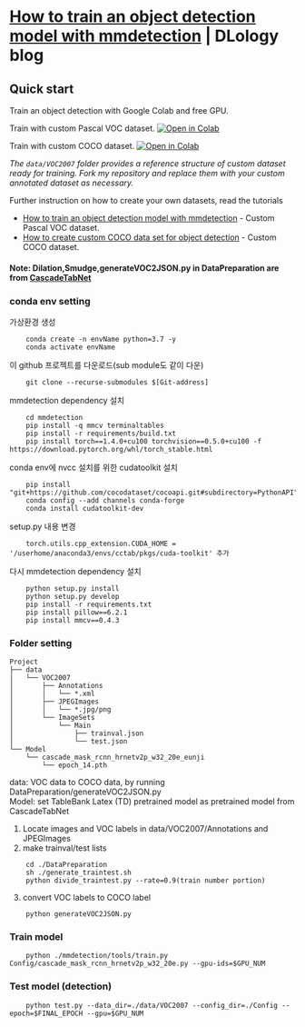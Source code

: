 # [How to train an object detection model with mmdetection](https://www.dlology.com/blog/how-to-train-an-object-detection-model-with-mmdetection/) | DLology blog

## Quick start
Train an object detection with Google Colab and free GPU.

Train with custom Pascal VOC dataset.
[![Open in Colab](https://colab.research.google.com/assets/colab-badge.svg)](https://colab.research.google.com/github/Tony607/mmdetection_object_detection_demo/blob/master/mmdetection_train_custom_data.ipynb)

Train with custom COCO dataset.
[![Open in Colab](https://colab.research.google.com/assets/colab-badge.svg)](https://colab.research.google.com/github/Tony607/mmdetection_object_detection_demo/blob/master/mmdetection_train_custom_coco_data.ipynb)

*The `data/VOC2007` folder provides a reference structure of custom dataset ready for training. Fork my repository and replace them with your custom annotated dataset as necessary.*


Further instruction on how to create your own datasets, read the tutorials
- [How to train an object detection model with mmdetection](https://www.dlology.com/blog/how-to-train-an-object-detection-model-with-mmdetection/) - Custom Pascal VOC dataset.
- [How to create custom COCO data set for object detection](https://www.dlology.com/blog/how-to-create-custom-coco-data-set-for-object-detection/) - Custom COCO dataset.

#### Note: Dilation,Smudge,generateVOC2JSON.py in DataPreparation are from [CascadeTabNet](https://github.com/DevashishPrasad/CascadeTabNet)

### conda env setting
가상환경 생성  
```
    conda create -n envName python=3.7 -y   
    conda activate envName  
```
이 github 프로젝트를 다운로드(sub module도 같이 다운)  
```
    git clone --recurse-submodules $[Git-address]  
```
mmdetection dependency 설치  
```
    cd mmdetection  
    pip install -q mmcv terminaltables  
    pip install -r requirements/build.txt  
    pip install torch==1.4.0+cu100 torchvision==0.5.0+cu100 -f https://download.pytorch.org/whl/torch_stable.html  
```
conda env에 nvcc 설치를 위한 cudatoolkit 설치  
```
    pip install "git+https://github.com/cocodataset/cocoapi.git#subdirectory=PythonAPI"  
    conda config --add channels conda-forge  
    conda install cudatoolkit-dev  
```
setup.py 내용 변경  
```
    torch.utils.cpp_extension.CUDA_HOME = '/userhome/anaconda3/envs/cctab/pkgs/cuda-toolkit' 추가  
```
다시 mmdetection dependency 설치  
```
    python setup.py install  
    python setup.py develop  
    pip install -r requirements.txt  
    pip install pillow==6.2.1  
    pip install mmcv==0.4.3  
```

### Folder setting
```
Project  
├── data  
│   └── VOC2007  
│       ├── Annotations  
│       │   └── *.xml  
│       ├── JPEGImages  
│       │   └── *.jpg/png  
│       └── ImageSets  
│           └── Main  
│               ├── trainval.json  
│               └── test.json  
└── Model  
    └── cascade_mask_rcnn_hrnetv2p_w32_20e_eunji  
        └── epoch_14.pth  
```
data: VOC data to COCO data, by running DataPreparation/generateVOC2JSON.py  
Model: set TableBank Latex (TD) pretrained model as pretrained model from CascadeTabNet  

1. Locate images and VOC labels in data/VOC2007/Annotations and JPEGImages  
2. make trainval/test lists  
```
    cd ./DataPreparation  
    sh ./generate_traintest.sh  
    python divide_traintest.py --rate=0.9(train number portion)  
```
3. convert VOC labels to COCO label  
```
    python generateVOC2JSON.py  
```

### Train model
```
    python ./mmdetection/tools/train.py Config/cascade_mask_rcnn_hrnetv2p_w32_20e.py --gpu-ids=$GPU_NUM
```

### Test model (detection)
```
    python test.py --data_dir=./data/VOC2007 --config_dir=./Config --epoch=$FINAL_EPOCH --gpu=$GPU_NUM
```
